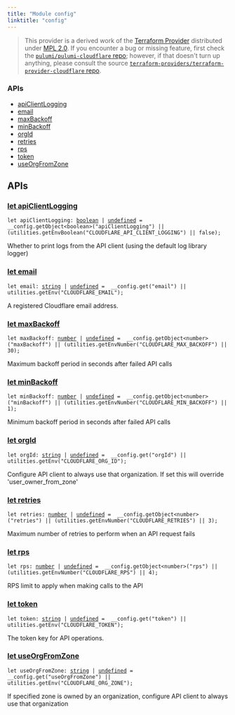```yaml
---
title: "Module config"
linktitle: "config"
---
```


<!-- WARNING: this page was generated by a tool. Do not edit it by hand. -->
<!-- To change it, please see https://github.com/pulumi/docs/tree/master/tools/tscdocgen. -->


> This provider is a derived work of the [Terraform Provider](https://github.com/terraform-providers/terraform-provider-cloudflare)
> distributed under [MPL 2.0](https://www.mozilla.org/en-US/MPL/2.0/). If you encounter a bug or missing feature,
> first check the [`pulumi/pulumi-cloudflare` repo](https://github.com/pulumi/pulumi-cloudflare/issues); however, if that doesn't turn up anything,
> please consult the source [`terraform-providers/terraform-provider-cloudflare` repo](https://github.com/terraform-providers/terraform-provider-cloudflare/issues).







<h3>APIs</h3>
<ul class="api">
    <li><a href="#apiClientLogging"><span class="symbol api"></span>apiClientLogging</a></li>
    <li><a href="#email"><span class="symbol api"></span>email</a></li>
    <li><a href="#maxBackoff"><span class="symbol api"></span>maxBackoff</a></li>
    <li><a href="#minBackoff"><span class="symbol api"></span>minBackoff</a></li>
    <li><a href="#orgId"><span class="symbol api"></span>orgId</a></li>
    <li><a href="#retries"><span class="symbol api"></span>retries</a></li>
    <li><a href="#rps"><span class="symbol api"></span>rps</a></li>
    <li><a href="#token"><span class="symbol api"></span>token</a></li>
    <li><a href="#useOrgFromZone"><span class="symbol api"></span>useOrgFromZone</a></li>
</ul>




<h2 id="apis">APIs</h2>
<h3 class="pdoc-module-header" id="apiClientLogging" data-link-title="apiClientLogging">
    <a href="https://github.com/pulumi/pulumi-cloudflare/blob/f55088374b77fc7d65993aba6c6d05e7622fda00/sdk/nodejs/config/vars.ts#L12">
        let <strong>apiClientLogging</strong>
    </a>
</h3>

<pre class="highlight"><code><span class='kd'>let</span> apiClientLogging: <span class='kd'><a href='https://developer.mozilla.org/en-US/docs/Web/JavaScript/Reference/Global_Objects/Boolean'>boolean</a></span> | <span class='kd'><a href='https://developer.mozilla.org/en-US/docs/Web/JavaScript/Reference/Global_Objects/undefined'>undefined</a></span> = <span class='s2'> __config.getObject&lt;boolean&gt;(&#34;apiClientLogging&#34;) || (utilities.getEnvBoolean(&#34;CLOUDFLARE_API_CLIENT_LOGGING&#34;) || false)</span>;</code></pre>

Whether to print logs from the API client (using the default log library logger)

<h3 class="pdoc-module-header" id="email" data-link-title="email">
    <a href="https://github.com/pulumi/pulumi-cloudflare/blob/f55088374b77fc7d65993aba6c6d05e7622fda00/sdk/nodejs/config/vars.ts#L16">
        let <strong>email</strong>
    </a>
</h3>

<pre class="highlight"><code><span class='kd'>let</span> email: <span class='kd'><a href='https://developer.mozilla.org/en-US/docs/Web/JavaScript/Reference/Global_Objects/String'>string</a></span> | <span class='kd'><a href='https://developer.mozilla.org/en-US/docs/Web/JavaScript/Reference/Global_Objects/undefined'>undefined</a></span> = <span class='s2'> __config.get(&#34;email&#34;) || utilities.getEnv(&#34;CLOUDFLARE_EMAIL&#34;)</span>;</code></pre>

A registered Cloudflare email address.

<h3 class="pdoc-module-header" id="maxBackoff" data-link-title="maxBackoff">
    <a href="https://github.com/pulumi/pulumi-cloudflare/blob/f55088374b77fc7d65993aba6c6d05e7622fda00/sdk/nodejs/config/vars.ts#L20">
        let <strong>maxBackoff</strong>
    </a>
</h3>

<pre class="highlight"><code><span class='kd'>let</span> maxBackoff: <span class='kd'><a href='https://developer.mozilla.org/en-US/docs/Web/JavaScript/Reference/Global_Objects/Number'>number</a></span> | <span class='kd'><a href='https://developer.mozilla.org/en-US/docs/Web/JavaScript/Reference/Global_Objects/undefined'>undefined</a></span> = <span class='s2'> __config.getObject&lt;number&gt;(&#34;maxBackoff&#34;) || (utilities.getEnvNumber(&#34;CLOUDFLARE_MAX_BACKOFF&#34;) || 30)</span>;</code></pre>

Maximum backoff period in seconds after failed API calls

<h3 class="pdoc-module-header" id="minBackoff" data-link-title="minBackoff">
    <a href="https://github.com/pulumi/pulumi-cloudflare/blob/f55088374b77fc7d65993aba6c6d05e7622fda00/sdk/nodejs/config/vars.ts#L24">
        let <strong>minBackoff</strong>
    </a>
</h3>

<pre class="highlight"><code><span class='kd'>let</span> minBackoff: <span class='kd'><a href='https://developer.mozilla.org/en-US/docs/Web/JavaScript/Reference/Global_Objects/Number'>number</a></span> | <span class='kd'><a href='https://developer.mozilla.org/en-US/docs/Web/JavaScript/Reference/Global_Objects/undefined'>undefined</a></span> = <span class='s2'> __config.getObject&lt;number&gt;(&#34;minBackoff&#34;) || (utilities.getEnvNumber(&#34;CLOUDFLARE_MIN_BACKOFF&#34;) || 1)</span>;</code></pre>

Minimum backoff period in seconds after failed API calls

<h3 class="pdoc-module-header" id="orgId" data-link-title="orgId">
    <a href="https://github.com/pulumi/pulumi-cloudflare/blob/f55088374b77fc7d65993aba6c6d05e7622fda00/sdk/nodejs/config/vars.ts#L28">
        let <strong>orgId</strong>
    </a>
</h3>

<pre class="highlight"><code><span class='kd'>let</span> orgId: <span class='kd'><a href='https://developer.mozilla.org/en-US/docs/Web/JavaScript/Reference/Global_Objects/String'>string</a></span> | <span class='kd'><a href='https://developer.mozilla.org/en-US/docs/Web/JavaScript/Reference/Global_Objects/undefined'>undefined</a></span> = <span class='s2'> __config.get(&#34;orgId&#34;) || utilities.getEnv(&#34;CLOUDFLARE_ORG_ID&#34;)</span>;</code></pre>

Configure API client to always use that organization. If set this will override 'user_owner_from_zone'

<h3 class="pdoc-module-header" id="retries" data-link-title="retries">
    <a href="https://github.com/pulumi/pulumi-cloudflare/blob/f55088374b77fc7d65993aba6c6d05e7622fda00/sdk/nodejs/config/vars.ts#L32">
        let <strong>retries</strong>
    </a>
</h3>

<pre class="highlight"><code><span class='kd'>let</span> retries: <span class='kd'><a href='https://developer.mozilla.org/en-US/docs/Web/JavaScript/Reference/Global_Objects/Number'>number</a></span> | <span class='kd'><a href='https://developer.mozilla.org/en-US/docs/Web/JavaScript/Reference/Global_Objects/undefined'>undefined</a></span> = <span class='s2'> __config.getObject&lt;number&gt;(&#34;retries&#34;) || (utilities.getEnvNumber(&#34;CLOUDFLARE_RETRIES&#34;) || 3)</span>;</code></pre>

Maximum number of retries to perform when an API request fails

<h3 class="pdoc-module-header" id="rps" data-link-title="rps">
    <a href="https://github.com/pulumi/pulumi-cloudflare/blob/f55088374b77fc7d65993aba6c6d05e7622fda00/sdk/nodejs/config/vars.ts#L36">
        let <strong>rps</strong>
    </a>
</h3>

<pre class="highlight"><code><span class='kd'>let</span> rps: <span class='kd'><a href='https://developer.mozilla.org/en-US/docs/Web/JavaScript/Reference/Global_Objects/Number'>number</a></span> | <span class='kd'><a href='https://developer.mozilla.org/en-US/docs/Web/JavaScript/Reference/Global_Objects/undefined'>undefined</a></span> = <span class='s2'> __config.getObject&lt;number&gt;(&#34;rps&#34;) || (utilities.getEnvNumber(&#34;CLOUDFLARE_RPS&#34;) || 4)</span>;</code></pre>

RPS limit to apply when making calls to the API

<h3 class="pdoc-module-header" id="token" data-link-title="token">
    <a href="https://github.com/pulumi/pulumi-cloudflare/blob/f55088374b77fc7d65993aba6c6d05e7622fda00/sdk/nodejs/config/vars.ts#L40">
        let <strong>token</strong>
    </a>
</h3>

<pre class="highlight"><code><span class='kd'>let</span> token: <span class='kd'><a href='https://developer.mozilla.org/en-US/docs/Web/JavaScript/Reference/Global_Objects/String'>string</a></span> | <span class='kd'><a href='https://developer.mozilla.org/en-US/docs/Web/JavaScript/Reference/Global_Objects/undefined'>undefined</a></span> = <span class='s2'> __config.get(&#34;token&#34;) || utilities.getEnv(&#34;CLOUDFLARE_TOKEN&#34;)</span>;</code></pre>

The token key for API operations.

<h3 class="pdoc-module-header" id="useOrgFromZone" data-link-title="useOrgFromZone">
    <a href="https://github.com/pulumi/pulumi-cloudflare/blob/f55088374b77fc7d65993aba6c6d05e7622fda00/sdk/nodejs/config/vars.ts#L44">
        let <strong>useOrgFromZone</strong>
    </a>
</h3>

<pre class="highlight"><code><span class='kd'>let</span> useOrgFromZone: <span class='kd'><a href='https://developer.mozilla.org/en-US/docs/Web/JavaScript/Reference/Global_Objects/String'>string</a></span> | <span class='kd'><a href='https://developer.mozilla.org/en-US/docs/Web/JavaScript/Reference/Global_Objects/undefined'>undefined</a></span> = <span class='s2'> __config.get(&#34;useOrgFromZone&#34;) || utilities.getEnv(&#34;CLOUDFLARE_ORG_ZONE&#34;)</span>;</code></pre>

If specified zone is owned by an organization, configure API client to always use that organization

